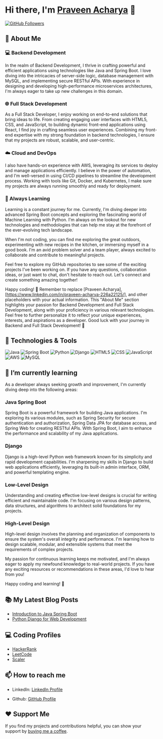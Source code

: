 # Hi there, I'm [Praveen Acharya](https://www.linkedin.com/in/praveen-acharya-226a22125/) 👋


[![GitHub Followers](https://img.shields.io/github/followers/your_github_username?label=Follow&style=social)](https://github.com/PraviinPravii)

## 🚀 About Me

### 💻 Backend Development

In the realm of Backend Development, I thrive in crafting powerful and efficient applications using technologies like Java and Spring Boot. I love diving into the intricacies of server-side logic, database management with MySQL, and implementing secure RESTful APIs. With experience in designing and developing high-performance microservices architectures, I'm always eager to take up new challenges in this domain.

### 🌐 Full Stack Development

As a Full Stack Developer, I enjoy working on end-to-end solutions that bring ideas to life. From creating engaging user interfaces with HTML5, CSS, and JavaScript, to building dynamic front-end applications using React, I find joy in crafting seamless user experiences. Combining my front-end expertise with my strong foundation in backend technologies, I ensure that my projects are robust, scalable, and user-centric.

### ☁️ Cloud and DevOps

I also have hands-on experience with AWS, leveraging its services to deploy and manage applications efficiently. I believe in the power of automation, and I'm well-versed in using CI/CD pipelines to streamline the development process. Working with tools like Git, Docker, and Kubernetes, I make sure my projects are always running smoothly and ready for deployment.

### 🌱 Always Learning

Learning is a constant journey for me. Currently, I'm diving deeper into advanced Spring Boot concepts and exploring the fascinating world of Machine Learning with Python. I'm always on the lookout for new technologies and methodologies that can help me stay at the forefront of the ever-evolving tech landscape.

When I'm not coding, you can find me exploring the great outdoors, experimenting with new recipes in the kitchen, or immersing myself in a good book. I'm an avid problem solver and a team player, always excited to collaborate and contribute to meaningful projects.

Feel free to explore my GitHub repositories to see some of the exciting projects I've been working on. If you have any questions, collaboration ideas, or just want to chat, don't hesitate to reach out. Let's connect and create something amazing together!

Happy coding! 🚀
Remember to replace [Praveen Acharya], [https://www.linkedin.com/in/praveen-acharya-226a22125/], and other placeholders with your actual information. This "About Me" section highlights your passion for Backend Development and Full Stack Development, along with your proficiency in various relevant technologies. Feel free to further personalize it to reflect your unique experiences, interests, and aspirations as a developer. Good luck with your journey in Backend and Full Stack Development! 🌟


## 🔧 Technologies & Tools

![Java](https://img.shields.io/badge/-Java-007396?style=flat-square&logo=java&logoColor=white)
![Spring Boot](https://img.shields.io/badge/-Spring%20Boot-6DB33F?style=flat-square&logo=spring&logoColor=white)
![Python](https://img.shields.io/badge/-Python-3776AB?style=flat-square&logo=python&logoColor=white)
![Django](https://img.shields.io/badge/-Django-092E20?style=flat-square&logo=django&logoColor=white)
![HTML5](https://img.shields.io/badge/-HTML5-E34F26?style=flat-square&logo=html5&logoColor=white)
![CSS](https://img.shields.io/badge/-CSS-1572B6?style=flat-square&logo=css3&logoColor=white)
![JavaScript](https://img.shields.io/badge/-JavaScript-F7DF1E?style=flat-square&logo=javascript&logoColor=black)
![AWS](https://img.shields.io/badge/-AWS-232F3E?style=flat-square&logo=amazon-aws&logoColor=white)
![MySQL](https://img.shields.io/badge/-MySQL-4479A1?style=flat-square&logo=mysql&logoColor=white)



## 🌱 I’m currently learning

As a developer always seeking growth and improvement, I'm currently diving deep into the following areas:

### Java Spring Boot

Spring Boot is a powerful framework for building Java applications. I'm exploring its various modules, such as Spring Security for secure authentication and authorization, Spring Data JPA for database access, and Spring Web for creating RESTful APIs. With Spring Boot, I aim to enhance the performance and scalability of my Java applications.

### Django

Django is a high-level Python web framework known for its simplicity and rapid development capabilities. I'm sharpening my skills in Django to build web applications efficiently, leveraging its built-in admin interface, ORM, and powerful templating engine.

### Low-Level Design

Understanding and creating effective low-level designs is crucial for writing efficient and maintainable code. I'm focusing on various design patterns, data structures, and algorithms to architect solid foundations for my projects.

### High-Level Design

High-level design involves the planning and organization of components to ensure the system's overall integrity and performance. I'm learning how to design scalable, modular, and extensible systems that meet the requirements of complex projects.

My passion for continuous learning keeps me motivated, and I'm always eager to apply my newfound knowledge to real-world projects. If you have any exciting resources or recommendations in these areas, I'd love to hear from you!

Happy coding and learning! 🚀


## 📚 My Latest Blog Posts

<!-- BLOG-POST-LIST:START -->
- [Introduction to Java Spring Boot](https://link-to-your-blog-post)
- [Python Django for Web Development](https://link-to-your-blog-post)
<!-- BLOG-POST-LIST:END -->

## 💻 Coding Profiles

- [HackerRank](https://www.hackerrank.com/Pravii2253?hr_r=1)
- [LeetCode](https://leetcode.com/praviin/s)
- [Scaler](https://www.scaler.com/academy/profile/3e75f8c137bf/)

## 📫 How to reach me

- LinkedIn: [LinkedIn Profile](https://www.linkedin.com/in/praveen-acharya-226a22125/)

- Github: [GitHub Profile](https://github.com/PraviinPravii)

## ❤️ Support Me

If you find my projects and contributions helpful, you can show your support by [buying me a coffee](https://buymeacoff.ee/your_coffee_username).

<!--
**Additional sections or customization can be added based on your preferences and projects.
-->
